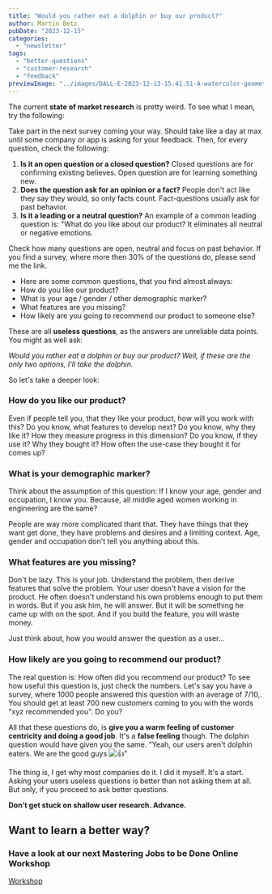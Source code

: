 ```yaml
---
title: "Would you rather eat a dolphin or buy our product?"
author: Martin Betz
pubDate: "2023-12-15"
categories:
  - "newsletter"
tags:
  - "better-questions"
  - "customer-research"
  - "feedback"
previewImage: "../images/DALL·E-2023-12-13-15.41.51-A-watercolor-geometric-style-illustration-depicting-a-small-dolphin-figurine-on-a-plate-in-a-restaurant-setting.-The-dolphin-should-be-portrayed-as-a-.png"
---
```


The current **state of market research** is pretty weird. To see what I mean, try the following:

Take part in the next survey coming your way. Should take like a day at max until some company or app is asking for your feedback. Then, for every question, check the following:

1. **Is it an open question or a closed question?** Closed questions are for confirming existing believes. Open question are for learning something new.
2. **Does the question ask for an opinion or a fact?** People don't act like they say they would, so only facts count. Fact-questions usually ask for past behavior.
3. **Is it a leading or a neutral question?** An example of a common leading question is: "What do you like about our product? It eliminates all neutral or negative emotions.

Check how many questions are open, neutral and focus on past behavior. If you find a survey, where more then 30% of the questions do, please send me the link.

- Here are some common questions, that you find almost always:
- How do you like our product?
- What is your age / gender / other demographic marker?
- What features are you missing?
- How likely are you going to recommend our product to someone else?

These are all **useless questions**, as the answers are unreliable data points. You might as well ask:

_Would you rather eat a dolphin or buy our product? Well, if these are the only two options, I'll take the dolphin._

So let's take a deeper look:

### How do you like our product?

Even if people tell you, that they like your product, how will you work with this? Do you know, what features to develop next? Do you know, why they like it? How they measure progress in this dimension? Do you know, if they use it? Why they bought it? How often the use-case they bought it for comes up?

### What is your demographic marker?

Think about the assumption of this question: If I know your age, gender and occupation, I know you. Because, all middle aged women working in engineering are the same?

People are way more complicated thant that. They have things that they want get done, they have problems and desires and a limiting context. Age, gender and occupation don't tell you anything about this.

### What features are you missing?

Don't be lazy. This is your job. Understand the problem, then derive features that solve the problem. Your user doesn't have a vision for the product. He often doesn't understand his own problems enough to put them in words. But if you ask him, he will answer. But it will be something he came up with on the spot. And if you build the feature, you will waste money.

Just think about, how you would answer the question as a user...

### How likely are you going to recommend our product?

The real question is: How often did you recommend our product? To see how useful this question is, just check the numbers. Let's say you have a survey, where 1000 people answered this question with an average of 7/10,. You should get at least 700 new customers coming to you with the words "xyz recommended you". Do you?

All that these questions do, is **give you a warm feeling of customer centricity and doing a good job**. It's a **false feeling** though. The dolphin question would have given you the same. "Yeah, our users aren't dolphin eaters. We are the good guys ![👍](https://s.w.org/images/core/emoji/14.0.0/svg/1f44d.svg)"

The thing is, I get why most companies do it. I did it myself. It's a start. Asking your users useless questions is better than not asking them at all. But only, if you proceed to ask better questions.

**Don't get stuck on shallow user research. Advance.**

## Want to learn a better way?

### Have a look at our next Mastering Jobs to be Done Online Workshop

[Workshop](https://utxo.solutions/services/mastering-jobs-to-be-done-online-workshop/)
